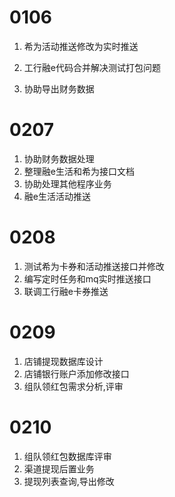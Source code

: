 # 0106

1. 希为活动推送修改为实时推送

2. 工行融e代码合并解决测试打包问题

3. 协助导出财务数据


# 0207

1. 协助财务数据处理
2. 整理融e生活和希为接口文档
3. 协助处理其他程序业务
4. 融e生活活动推送

# 0208

1. 测试希为卡券和活动推送接口并修改
2. 编写定时任务和mq实时推送接口
3. 联调工行融e卡券推送

# 0209

1. 店铺提现数据库设计
2. 店铺银行账户添加修改接口
3. 组队领红包需求分析,评审

# 0210

1. 组队领红包数据库评审
2. 渠道提现后置业务
3. 提现列表查询,导出修改